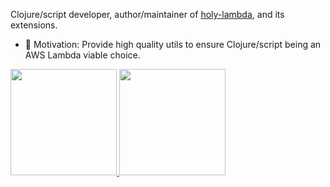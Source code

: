 Clojure/script developer, author/maintainer of [holy-lambda](https://github.com/FieryCod/holy-lambda), and its extensions.

- 🔭 Motivation: Provide high quality utils to ensure Clojure/script being an AWS Lambda viable choice.

<a href="https://github.com/FieryCod">
  <img height="170px" src="https://github-readme-stats.vercel.app/api?username=FieryCod&count_private=true&show_icons=true" />
</a>
<a href="https://github.com/FieryCod">
  <img height="170px" src="https://github-readme-stats.vercel.app/api/top-langs/?username=FieryCod&layout=compact&show_icons=true" />
</a>
